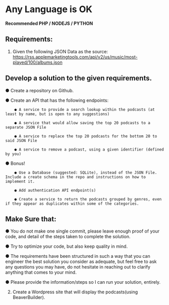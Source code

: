 # Any Language is OK
**Recommended PHP / NODEJS / PYTHON**

## Requirements:

1. Given the following JSON Data as the source: https://rss.applemarketingtools.com/api/v2/us/music/most-played/100/albums.json

## Develop a solution to the given requirements.

● Create a repository on Github.

● Create an API that has the following endpoints:

        ● A service to provide a search lookup within the podcasts (at least by name, but is open to any suggestions)
        
        ● A service that would allow saving the top 20 podcasts to a separate JSON File
        
        ● A service to replace the top 20 podcasts for the bottom 20 to said JSON File
        
        ● A service to remove a podcast, using a given identifier (defined by you)

● Bonus!

        ● Use a Database (suggested: SQLite), instead of the JSON File. Include a create schema in the repo and instructions on how to implement it.
        
        ● Add authentication API endpoint(s)
        
        ● Create a service to return the podcasts grouped by genres, even if they appear as duplicates within some of the categories.

## Make Sure that:

● You do not make one single commit, please leave enough proof of your code, and detail of the steps taken to complete the solution.

● Try to optimize your code, but also keep quality in mind.

● The requirements have been structured in such a way that you can engineer the best solution you consider as adequate, but feel free to ask any questions you may have, do not hesitate in reaching out to clarify anything that comes to your mind.

● Please provide the information/steps so I can run your solution, entirely.


2. Create a Wordpress site that will display the podcasts(using BeaverBuilder).
